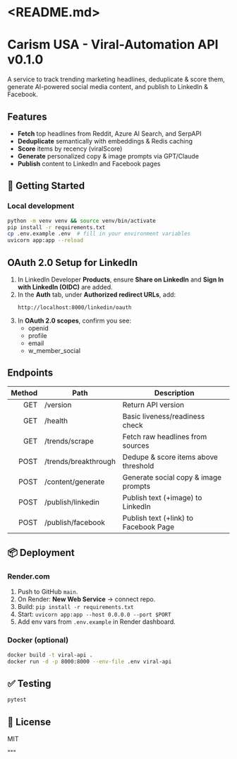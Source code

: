 # <README.md>
# Carism USA - Viral-Automation API v0.1.0

A service to track trending marketing headlines, deduplicate & score them, generate AI-powered social media content, and publish to LinkedIn & Facebook.

## Features
- **Fetch** top headlines from Reddit, Azure AI Search, and SerpAPI
- **Deduplicate** semantically with embeddings & Redis caching
- **Score** items by recency (viralScore)
- **Generate** personalized copy & image prompts via GPT/Claude
- **Publish** content to LinkedIn and Facebook pages

## 🔧 Getting Started

### Local development
```bash
python -m venv venv && source venv/bin/activate
pip install -r requirements.txt
cp .env.example .env  # fill in your environment variables
uvicorn app:app --reload
```

## OAuth 2.0 Setup for LinkedIn
1. In LinkedIn Developer **Products**, ensure **Share on LinkedIn** and **Sign In with LinkedIn (OIDC)** are added.
2. In the **Auth** tab, under **Authorized redirect URLs**, add:
   ```
   http://localhost:8000/linkedin/oauth
   ```
3. In **OAuth 2.0 scopes**, confirm you see:
   - openid
   - profile
   - email
   - w_member_social

## Endpoints
| Method | Path                   | Description                              |
|-------:|------------------------|------------------------------------------|
| GET    | /version               | Return API version                       |
| GET    | /health                | Basic liveness/readiness check           |
| GET    | /trends/scrape         | Fetch raw headlines from sources         |
| POST   | /trends/breakthrough   | Dedupe & score items above threshold     |
| POST   | /content/generate      | Generate social copy & image prompts     |
| POST   | /publish/linkedin      | Publish text (+image) to LinkedIn        |
| POST   | /publish/facebook      | Publish text (+link) to Facebook Page    |

## 📦 Deployment
### Render.com
1. Push to GitHub `main`.
2. On Render: **New Web Service** → connect repo.
3. Build: `pip install -r requirements.txt`
4. Start: `uvicorn app:app --host 0.0.0.0 --port $PORT`
5. Add env vars from `.env.example` in Render dashboard.

### Docker (optional)
```bash
docker build -t viral-api .
docker run -d -p 8000:8000 --env-file .env viral-api
```

## ✅ Testing
```bash
pytest
```

## 📜 License
MIT

"""

